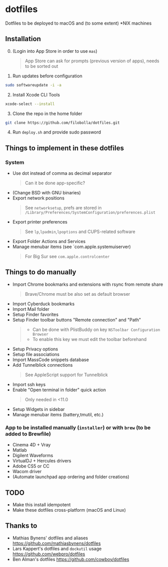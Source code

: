 # dotfiles
Dotfiles to be deployed to macOS and (to some extent) *NIX machines

## Installation
0. (Login into App Store in order to use `mas`)
	> App Store can ask for prompts (previous version of apps), needs to be sorted out
1. Run updates before configuration
``` bash 
sudo softwareupdate -i -a
```
2. Install Xcode CLI Tools
``` bash
xcode-select --install
```
3. Clone the repo in the home folder
``` bash
git clone https://github.com/filobolla/dotfiles.git
```
4. Run `deploy.sh` and provide sudo password

## Things to implement in these dotfiles
### System
- Use dot instead of comma as decimal separator
    > Can it be done app-specific?
- (Change BSD with GNU binaries)
- Export network positions
	> See `networksetup`, prefs are stored in `/Library/Preferences/SystemConfiguration/preferences.plist`
- Export printer preferences
	> See `lp`,`lpadmin`,`lpoptions` and CUPS-related software
- Export Folder Actions and Services
- Manage menubar items (see `com.apple.systemuiserver)
	> For Big Sur see `com.apple.controlcenter`
## Things to do manually
- Import Chrome bookmarks and extensions with rsync from remote share
	> Brave/Chrome must be also set as default browser
- Import Cyberduck bookmarks
- Import Mail folder
- Setup Finder favorites
- Setup Finder toolbar buttons "Remote connection" and "Path"
	> - Can be done with PlistBuddy on key `NSToolbar Configuration Browser`
	> - To enable this key we must edit the toolbar beforehand
- Setup Privacy options
- Setup file associations
- Import MassCode snippets database
- Add Tunnelblick connections
	> See AppleScript support for Tunnelblick
- Import ssh keys
- Enable "Open terminal in folder" quick action
	> Only needed in <11.0
- Setup Widgets in sidebar
- Manage menubar items (battery,tmutil, etc.)
### App to be installed manually (`installer`) or with `brew` (to be added to Brewfile)
- Cinema 4D + Vray
- Matlab
- Digilent Waveforms
- VirtualDJ + Hercules drivers
- Adobe CS5 or CC
- Wacom driver
- (Automate launchpad app ordering and folder creations)
## TODO
- Make this install idempotent
- Make these dotfiles cross-platform (macOS and Linux)

## Thanks to
- Mathias Bynens' dotfiles and aliases https://github.com/mathiasbynens/dotfiles 
- Lars Kappert's dotfiles and `dockutil` usage https://github.com/webpro/dotfiles
- Ben Alman's dotfiles https://github.com/cowboy/dotfiles
